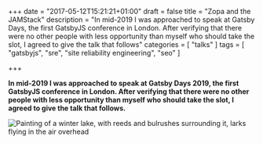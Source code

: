 +++
date = "2017-05-12T15:21:21+01:00"
draft = false
title = "Zopa and the JAMStack"
description = "In mid-2019 I was approached to speak at Gatsby Days, the first GatsbyJS conference in London. After verifying that there were no other people with less opportunity than myself who should take the slot, I agreed to give the talk that follows"
categories = [
  "talks"
]
tags = [ 
    "gatsbyjs", 
    "sre",
    "site reliability engineering",
    "seo"
]

+++

**In mid-2019 I was approached to speak at Gatsby Days 2019, the first GatsbyJS conference in London. After verifying that there were no other people with less opportunity than myself who should take the slot, I agreed to give the talk that follows.**

![Painting of a winter lake, with reeds and bulrushes surrounding it, larks flying in the air overhead](/images/chill-october-john-everett-millais.jpg)

